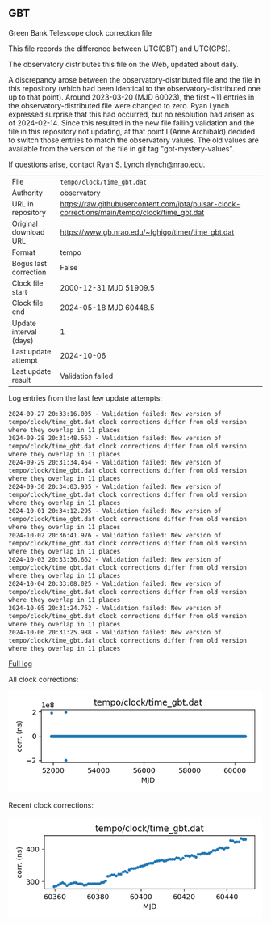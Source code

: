 
## GBT

Green Bank Telescope clock correction file

This file records the difference between UTC(GBT) and UTC(GPS).

The observatory distributes this file on the Web, updated about daily.

A discrepancy arose between the observatory-distributed file and the
file in this repository (which had been identical to the 
observatory-distributed one up to that point). Around 
2023-03-20 (MJD 60023), the first ~11 entries in the 
observatory-distributed file were changed to zero.
Ryan Lynch expressed surprise that this had occurred, but no
resolution had arisen as of 2024-02-14. Since this resulted in
the new file failing validation and the file in this repository
not updating, at that point I (Anne Archibald) decided to
switch those entries to match the observatory values. The old values
are available from the version of the file in git tag 
"gbt-mystery-values".

If questions arise, contact Ryan S. Lynch <rlynch@nrao.edu>.

|     |     |
|:--- |:--- |
| File | `tempo/clock/time_gbt.dat` |
| Authority | observatory |
| URL in repository | <https://raw.githubusercontent.com/ipta/pulsar-clock-corrections/main/tempo/clock/time_gbt.dat> |
| Original download URL | <https://www.gb.nrao.edu/~fghigo/timer/time_gbt.dat> |
| Format | tempo |
| Bogus last correction | False |
| Clock file start | 2000-12-31 MJD 51909.5 |
| Clock file end | 2024-05-18 MJD 60448.5 |
| Update interval (days) | 1 |
| Last update attempt | 2024-10-06 |
| Last update result | Validation failed |

Log entries from the last few update attempts:
```
2024-09-27 20:33:16.005 - Validation failed: New version of tempo/clock/time_gbt.dat clock corrections differ from old version where they overlap in 11 places
2024-09-28 20:31:48.563 - Validation failed: New version of tempo/clock/time_gbt.dat clock corrections differ from old version where they overlap in 11 places
2024-09-29 20:31:34.454 - Validation failed: New version of tempo/clock/time_gbt.dat clock corrections differ from old version where they overlap in 11 places
2024-09-30 20:34:03.935 - Validation failed: New version of tempo/clock/time_gbt.dat clock corrections differ from old version where they overlap in 11 places
2024-10-01 20:34:12.295 - Validation failed: New version of tempo/clock/time_gbt.dat clock corrections differ from old version where they overlap in 11 places
2024-10-02 20:36:41.976 - Validation failed: New version of tempo/clock/time_gbt.dat clock corrections differ from old version where they overlap in 11 places
2024-10-03 20:33:36.662 - Validation failed: New version of tempo/clock/time_gbt.dat clock corrections differ from old version where they overlap in 11 places
2024-10-04 20:33:08.025 - Validation failed: New version of tempo/clock/time_gbt.dat clock corrections differ from old version where they overlap in 11 places
2024-10-05 20:31:24.762 - Validation failed: New version of tempo/clock/time_gbt.dat clock corrections differ from old version where they overlap in 11 places
2024-10-06 20:31:25.988 - Validation failed: New version of tempo/clock/time_gbt.dat clock corrections differ from old version where they overlap in 11 places
```
[Full log](https://raw.githubusercontent.com/ipta/pulsar-clock-corrections/main/log/tempo/clock/time_gbt.dat.log)


All clock corrections:

![plot of all clock corrections](time_gbt.dat.png "All corrections")

Recent clock corrections:

![plot of recent clock corrections](time_gbt.dat.short.png "Recent corrections")

